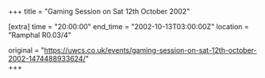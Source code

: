 +++
title = "Gaming Session on Sat 12th October 2002"

[extra]
time = "20:00:00"
end_time = "2002-10-13T03:00:00Z"
location = "Ramphal R0.03/4"

original = "https://uwcs.co.uk/events/gaming-session-on-sat-12th-october-2002-1474488933624/"    
+++



